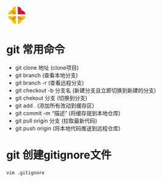 
![img](https://github.com/studendzhoujun/abc/blob/master/src/images/loading-1.gif)
# git 常用命令 
* git clone 地址          (clone项目)
* git branch              (查看本地分支)
* git branch -r           (查看远程分支)
* git checkout -b 分支名  (新建分支且立即切换到新建的分支)
* git chekout  分支       (切换到分支)
* git add .                (添加所有改动到缓存区)
* git commit -m “描述”    (将缓存提到本地仓库)
* git pull  origin 分支   (拉取最新代码)
* git push origin         (将本地代码推送到远程仓库)

# git 创建gitignore文件

`vim .gitignore`


